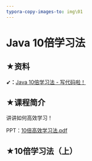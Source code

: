 ```yaml
---
typora-copy-images-to: img\01
---
```


# Java 10倍学习法

## ★资料

**➹：**[Java 10倍学习法 - 写代码啦！](https://xiedaimala.com/tasks/61fce4c6-f678-4f9e-b88c-b8728acd6114)

## ★课程简介

讲讲如何高效学习！

PPT：[10倍高效学习法.pdf](./pdf/01.pdf)

## ★10倍学习法（上）

